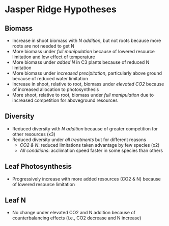 # Jasper Ridge Hypotheses

## Biomass
- Increase in shoot biomass with *N addition*, but not roots because more roots are not needed to get
N
- More biomass under *full manipulation* because of lowered resource
limitation and low effect of temperature
- More biomass under *added N* in C3 plants because of reduced N limitation
- More biomass under *increased precipitation*, particularly above ground
because of reduced water limitation
- Increase in shoot, relative to root, biomass under *elevated CO2* because of increased
allocation to photosynthesis
- More shoot, relative to root, biomass under *full manipulation* due to increased
competition for aboveground resources

## Diversity
- Reduced diversity with *N addition* because of greater competition for other resources (x3)
- Reduced diversity under *all treatments* but for different reasons
	- *CO2 & N*: reduced limitations taken advantage by few species (x2)
	- *All conditions*: acclimation speed faster in some species than others


## Leaf Photosynthesis
- Progressively increase with more added resources (CO2 & N) because of lowered resource
limitation

## Leaf N
- No change under elevated CO2 and N addition because of counterbalancing effects
(i.e., CO2 decrease and N increase)

